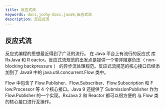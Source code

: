 ```yaml
---
title: 反应式流
keywords: docs,jcohy-docs,java9,反应式流
description: 反应式流
---
```


## 反应式流
反应式编程的思想最近得到了广泛的流行。 在 Java 平台上有流行的反应式 库 RxJava 和 R eactor。反应式流规范的出发点是提供一个带非阻塞负压（ non-blocking backpressure ） 的异步流处理规范。反应式流规范的核心接口已经添加到了 Java9 中的 java.util.concurrent.Flow 类中。

Flow 中包含了 Flow.Publisher、Flow.Subscriber、Flow.Subscription 和 F low.Processor 等 4 个核心接口。Java 9 还提供了 SubmissionPublisher 作为 Flow.Publisher 的一个实现。RxJava 2 和 Reactor 都可以很方便的 与 Flow 类的核心接口进行互操作。
